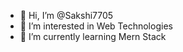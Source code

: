 - 👋 Hi, I’m @Sakshi7705
- 👀 I’m interested in Web Technologies
- 🌱 I’m currently learning Mern Stack
  

<!---
Sakshi7705/Sakshi7705 is a ✨ special ✨ repository because its `README.md` (this file) appears on your GitHub profile.
You can click the Preview link to take a look at your changes.
--->
